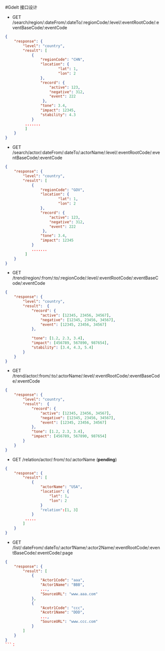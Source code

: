 #Gdelt 接口设计

* GET /search/region/:dateFrom/:dateTo/:regionCode/:level/:eventRootCode/:eventBaseCode/:eventCode

```json
{
    "response": {
        "level": "country",
        "result": [
            {
                "regionCode": "CHN",
                "location": {
                        "lat": 1,
                        "lon": 2
                },
                "record": {
                    "active": 123,
                    "negative": 312,
                    "event": 222
                 },
                "tone": 3.4,
                "impact": 12345,
                "stability": 4.3
            }
         .......
         ]
    }
}
```

* GET /search/actor/:dateFrom/:dateTo/:actorName/:level/:eventRootCode/:eventBaseCode/:eventCode

```json
{
    "response": {
        "level": "country",
        "result": [
            {
                "regionCode": "GOV",
                "location": {
                        "lat": 1,
                        "lon": 2
                },
                "record": {
                    "active": 123,
                    "negative": 312,
                    "event": 222
                 },
                "tone": 3.4,
                "impact": 12345
            }
			.......
         ]
    }
}
```

* GET /trend/region/:from/:to/:regionCode/:level/:eventRootCode/:eventBaseCode/:eventCode

```json
{
    "response": {
        "level": "country",
        "result":  {
            "record": {
                "active": [12345, 23456, 34567],
                "negative": [12345, 23456, 34567],
                "event": [12345, 23456, 34567]
            },
           
            "tone": [1.2, 2.3, 3.4],
            "impact": [456789, 567890, 987654],
            "stability": [3.4, 4.3, 5.4]
        }
    }
}
```

* GET /trend/actor/:from/:to/:actorName/:level/:eventRootCode/:eventBaseCode/:eventCode

```json
{
    "response": {
        "level": "country",
        "result":  {
            "record": {
                "active": [12345, 23456, 34567],
                "negative": [12345, 23456, 34567],
                "event": [12345, 23456, 34567]
            },
            "tone": [1.2, 2.3, 3.4],
            "impact": [456789, 567890, 987654]
        }
    }
}
```


* GET /relation/actor/:from/:to/:actorName (**pending**)

```json
{
    "response": {
        "result": [
        	{
        		"actorName": "USA",
        		"location": {
        			"lat": 1,
        			"lon": 2
        		}
        		"relation":[1, 3]
        	}
         .....
        ]
    }
}
```


* GET /list/:dateFrom/:dateTo/:actor1Name/:actor2Name/:eventRootCode/:eventBaseCode/:eventCode/:page

```json
{
    "response": {
        "result": [
            {
                "Actor1Code": "aaa",
                "Actor1Name": "BBB",
                ...,
                "SourceURL": "www.aaa.com"
            },
            {
                "Acotr1Code": "ccc",
                "Acotr1Name": "DDD",
                ...,
                "SourceURL": "www.ccc.com"
            }
        ]
    }
}
```：